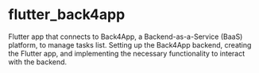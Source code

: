 # flutter_back4app
Flutter app that connects to Back4App, a Backend-as-a-Service (BaaS) platform, to manage tasks list. 
Setting up the Back4App backend, creating the Flutter app, and implementing the necessary functionality to interact with the backend.
